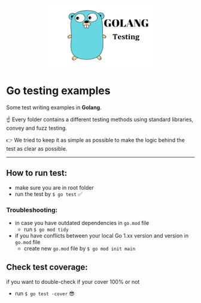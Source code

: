 <p align="center">
    <img src="icon.png" width="280" height="170">
</p>

# Go testing examples
Some test writing examples in **Golang**.

☝️ Every folder contains a different testing methods using standard libraries, convey and fuzz testing.

👉 We tried to keep it as simple as possible to make the logic behind the test as clear as possible.

-----

## How to run test:
- make sure you are in root folder
- run the test by `$ go test` ✅

### Troubleshooting:
- in case you have outdated dependencies in `go.mod` file 
  - run `$ go mod tidy`
- if you have conflicts between your local Go 1.xx version and version in `go.mod` file 
  - create new `go.mod` file by `$ go mod init main`

## Check test coverage:
if you want to double-check if your cover 100% or not
- run `$ go test -cover` 😎
 



